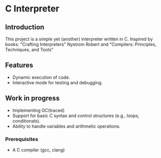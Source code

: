 # C Interpreter

## Introduction

This project is a simple yet (another) interpreter written in C. Inspired by books: "Crafting Interpreters" Nystrom Robert and "Compilers: Principles, Techniques, and Tools" 

## Features

- Dynamic execution of code.
- Interactive mode for testing and debugging.

## Work in progress

- Implementing GC(traced)
- Support for basic C syntax and control structures (e.g., loops, conditionals). 
- Ability to handle variables and arithmetic operations.

### Prerequisites

- A C compiler (gcc, clang)
